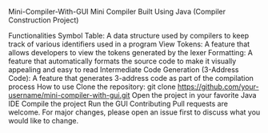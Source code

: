 Mini-Compiler-With-GUI
Mini Compiler Built Using Java (Compiler Construction Project)

Functionalities
Symbol Table: A data structure used by compilers to keep track of various identifiers used in a program
View Tokens: A feature that allows developers to view the tokens generated by the lexer
Formatting: A feature that automatically formats the source code to make it visually appealing and easy to read
Intermediate Code Generation (3-Address Code): A feature that generates 3-address code as part of the compilation process
How to use
Clone the repository: git clone https://github.com/your-username/mini-compiler-with-gui.git
Open the project in your favorite Java IDE
Compile the project
Run the GUI
Contributing
Pull requests are welcome. For major changes, please open an issue first to discuss what you would like to change.

